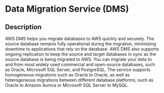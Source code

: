 # Data Migration Service (DMS)

## Description

AWS DMS helps you migrate databases to AWS quickly and securely. The source database remains fully operational during the migration, minimizing downtime to applications that rely on the database. AWS DMS also supports ongoing replication to keep the source and target databases in sync as the source database is being migrated to AWS. You can migrate your data to and from most widely used commercial and open-source databases, such as Oracle, Microsoft SQL Server, and PostgreSQL. The service supports homogeneous migrations such as Oracle to Oracle, as well as heterogeneous migrations between different database platforms, such as Oracle to Amazon Aurora or Microsoft SQL Server to MySQL.
